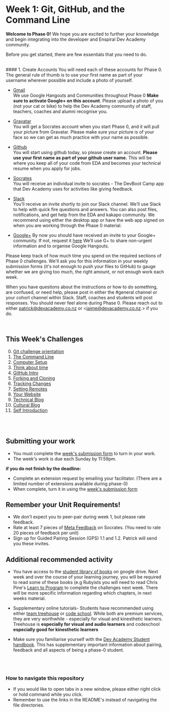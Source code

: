 # Week 1: Git, GitHub, and the Command Line

**Welcome to Phase 0!** We hope you are excited to further your knowledge and begin integrating into the developer and Enspiral Dev Academy community. 

Before you get started, there are few essentials that you need to do. 

</br>
#### 1. Create Accounts
You will need each of these accounts for Phase 0. The general rule of thumb is to use your first name as part of your username wherever possible and include a photo of yourself.

- [Gmail](http://www.gmail.com)<br> We use Google Hangouts and Communities throughout Phase 0  **Make sure to activate Google+ on this account**. Please upload a photo of you (not your cat or bike) to help the Dev Academy community of staff, teachers, coaches and alumni recognise you.   

- [Gravatar](http://en.gravatar.com/)<br> You will get a Socrates account when you start Phase 0, and it will pull your picture from Gravatar. Please make sure your picture is of your face so we can get as much practice with your name as possible. 

- [Github](https://github.com/)<br> You will start using github today, so please create an account. **Please use your first name as part of your github user name.** This will be where you keep all of your code from EDA and becomes your technical resume when you apply for jobs.

- [Socrates](http://socrates.devbootcamp.com/)<br> You will receive an individual invite to socrates - The DevBoot Camp app that Dev Academy uses for activities like giving feedback. 

- [Slack](https://enspiral-dev-academy.slack.com/messages/kakapo-/)<br> You’ll receive an invite shortly to join our Slack channel. We’ll use Slack to help with quick fire questions and answers. You can also post files, notifications, and get help from the EDA and kakapo community. We recommend using either the desktop app or have the web app signed on when you are working through the Phase 0 material.  

- [Google+](https://plus.google.com/u/0/communities/116029817780852668786)
By now you should have received an invite to your Google+ community. If not, request it [here](https://plus.google.com/u/0/communities/116029817780852668786) We’ll use G+ to share non-urgent information and to organise Google Hangouts. 

Please keep track of how much time you spend on the required sections of Phase 0 challenges. We'll ask you for this information in your weekly submission forms (it's not enough to push your files to GitHub) to gauge whether we are giving too much, the right amount, or not enough work each week.

When you have questions about the instructions or how to do something, are confused, or need help, please post in either the #general channel or your cohort channel within Slack. Staff, coaches and students will post responses. You should never feel alone during Phase 0. Please reach out to either <patrick@devacademy.co.nz> or <jaime@devacademy.co.nz.> if you do.

</br>


## This Week's Challenges

0. [Git challenge orientation](0-repo-orientation)
1. [The Command Line](1-command-line)
2. [Computer Setup](2-computer-setup)
3. [Think about time](3-think-about-time)
4. [GitHub Intro](4-github-intro)
5. [Forking and Cloning](5-fork-clone)
6. [Tracking Changes](6-tracking-changes)
7. [Setting Remotes](7-set-remotes)
8. [Your Website](8-new-repo)
9. [Technical Blog](10-technical-blog.md)
10. [Cultural Blog](11-cultural-blog.md)
11. [Self Introduction](12-self-introduction.md)

</br>  
</br>  


## Submitting your work
- You must complete the [week's submission form](http://goo.gl/forms/E9llM4sYbU) to turn in your work.
- The week's work is due each Sunday by 11:59pm.  
  
**if you do not finish by the deadline:**  
  
- Complete an extension request by emailing your facilitator. (There are a limited number of extensions available during phase-0)
- When complete, turn it in using the [week's submission form](http://goo.gl/forms/E9llM4sYbU)


## Remember your Unit Requirements!
- We don't expect you to peer-pair during week 1, but please rate feedback.  
- Rate at least 7 pieces of [Meta Feedback](https://socrates.devbootcamp.com/feedback) on Socrates. (You need to rate 20 pieces of feedback per unit)
- Sign up for Guided Pairing Session (GPS) 1.1 and 1.2. Patrick will send you these invites. 


## Additional recommended activity 
- You have access to the [student library of books](https://drive.google.com/open?id=0B5aB0OHeInzgeWZoQm9VaWJQeWc&authuser=0) on google drive. Next week and over the course of your learning journey, you will be required to read some of these books (e.g Rubyists you will need to read Chris Pine's [Learn to Program](https://drive.google.com/open?id=0B5aB0OHeInzgOWE3dF9tMzByVVk&authuser=0) to complete the challenges next week. There will be more specific information regarding which chapters, in next weeks material. 
  
- Supplementary online tutorials- Students have recommended using either [team treehouse](http://teamtreehouse.com) or [code school](https://www.codeschool.com/hallpass). While both are premium services, they are very worthwhile - especially for visual and kinesthetic learners. Treehouse is **especially for visual and audio learners** and codeschool **especially good for kinesthetic learners**

- Make sure you familiarise yourself with the [Dev Academy Student handbook](http://www.github.com/enspiral-dev-academy/phase-0-handbook/). This has supplementary important information about pairing, feedback and all aspects of being a phase-0 student.  

</br>   
</br>   

### How to navigate this repository
- If you would like to open tabs in a new window, please either right click or hold command while you click.
- Remember to use the links in the README's instead of navigating the file directories. 
